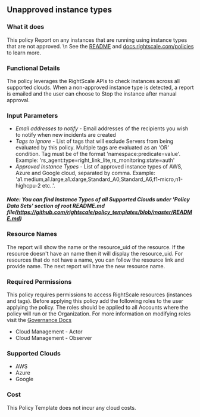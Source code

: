 ## Unapproved instance types
 
### What it does

This policy Report on any instances that are running using instance types that are not approved. \n See the [README](https://github.com/rightscale/policy_templates/tree/master/compliance/unapproved_instance_types) and [docs.rightscale.com/policies](http://docs.rightscale.com/policies/) to learn more.

### Functional Details
 
The policy leverages the RightScale APIs to check instances across all supported clouds. When a non-approved instance type is detected, a report is emailed and the user can choose to Stop the instance after manual approval.

 
### Input Parameters
 
- *Email addresses to notify* - Email addresses of the recipients you wish to notify when new incidents are created
- *Tags to ignore* - List of tags that will exclude Servers from being evaluated by this policy. Multiple tags are evaluated as an 'OR' condition. Tag must be of the format 'namespace:predicate=value'. Example: 'rs_agent:type=right_link_lite,rs_monitoring:state=auth'
- *Approved Instance Types* - List of approved instance types of AWS, Azure and Google cloud, separated by comma. Example: 'a1.medium,a1.large,a1.xlarge,Standard_A0,Standard_A6,f1-micro,n1-highcpu-2 etc..'.
##### Note: You can find Instance Types of all Supported Clouds under 'Policy Data Sets' section of root README.md file(https://github.com/rightscale/policy_templates/blob/master/README.md)

### Resource Names

The report will show the name or the resource_uid of the resource. If the resource doesn't have an name then it will display the resource_uid. For resources that do not have a name, you can follow the resource link and provide name. The next report will have the new resource name.

### Required Permissions

This policy requires permissions to access RightScale resources (instances and tags). Before applying this policy add the following roles to the user applying the policy. The roles should be applied to all Accounts where the policy will run or the Organization. For more information on modifying roles visit the [Governance Docs](https://docs.rightscale.com/cm/ref/user_roles.html)

- Cloud Management - Actor
- Cloud Management - Observer

### Supported Clouds
 
- AWS
- Azure
- Google
 
### Cost
 
This Policy Template does not incur any cloud costs.
